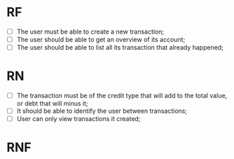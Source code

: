 # RF

- [ ] The user must be able to create a new transaction;
- [ ] The user should be able to get an overview of its account;
- [ ] The user should be able to list all its transaction that already happened;

# RN

- [ ] The transaction must be of the credit type that will add to the total value, or debt
that will minus it;
- [ ] It should be able to identify the user between transactions;
- [ ] User can only view transactions it created;

# RNF